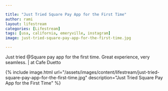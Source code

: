 ```yaml
---

title: "Just Tried Square Pay App for the First Time"
author: rami
layout: lifestream 
categories: [Lifestream]
tags: [usa, california, emeryville, instagram]
image: just-tried-square-pay-app-for-the-first-time.jpg

---
```


Just tried @Square pay app for the first time. Great experience, very seamless.  | at Cafe Duetto

{% include image.html url="/assets/images/content/lifestream/just-tried-square-pay-app-for-the-first-time.jpg" description="Just Tried Square Pay App for the First Time" %}
